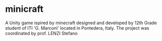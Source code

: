 # minicraft
A Unity game ispired by minecraft designed and developed by 12th Grade student of ITI 'G. Marconi' located in Pontedera, Italy. The project was coordinated by prof. LENZI Stefano
